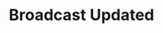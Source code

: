 ---
title: Broadcast Updated
description: Trigger for YouTube broadcast changes
variables:
  - name: id
    type: string
    description: The unique ID of this broadcast
  - name: title
    type: string
    description: The title of this broadcast
    example: My Cool Stream
  - name: description
    type: string
    description: The description of this broadcast
    example: Check out all the cool stuff on my stream!
  - name: privacy
    type: string
    description: The privacy settings of this broadcast
commonVariables:
  - YouTubeBroadcaster
---